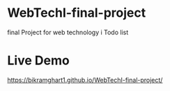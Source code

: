 # WebTechI-final-project
final Project for web technology i
Todo list

# Live Demo 
https://bikramghart1.github.io/WebTechI-final-project/
